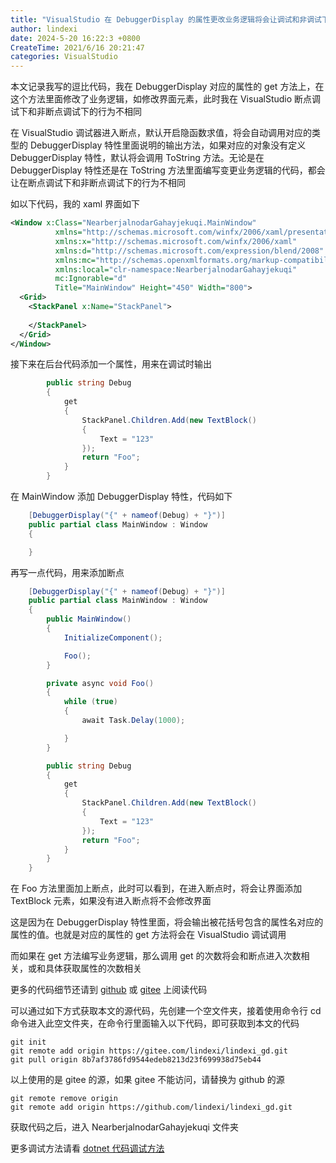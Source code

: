```yaml
---
title: "VisualStudio 在 DebuggerDisplay 的属性更改业务逻辑将会让调试和非调试下逻辑不同"
author: lindexi
date: 2024-5-20 16:22:3 +0800
CreateTime: 2021/6/16 20:21:47
categories: VisualStudio
---
```


本文记录我写的逗比代码，我在 DebuggerDisplay 对应的属性的 get 方法上，在这个方法里面修改了业务逻辑，如修改界面元素，此时我在 VisualStudio 断点调试下和非断点调试下的行为不相同

<!--more-->


<!-- CreateTime:2021/6/16 20:21:47 -->

<!-- 发布 -->

在 VisualStudio 调试器进入断点，默认开启隐函数求值，将会自动调用对应的类型的 DebuggerDisplay 特性里面说明的输出方法，如果对应的对象没有定义 DebuggerDisplay 特性，默认将会调用 ToString 方法。无论是在 DebuggerDisplay 特性还是在 ToString 方法里面编写变更业务逻辑的代码，都会让在断点调试下和非断点调试下的行为不相同

如以下代码，我的 xaml 界面如下

```xml
<Window x:Class="NearberjalnodarGahayjekuqi.MainWindow"
          xmlns="http://schemas.microsoft.com/winfx/2006/xaml/presentation"
          xmlns:x="http://schemas.microsoft.com/winfx/2006/xaml"
          xmlns:d="http://schemas.microsoft.com/expression/blend/2008"
          xmlns:mc="http://schemas.openxmlformats.org/markup-compatibility/2006"
          xmlns:local="clr-namespace:NearberjalnodarGahayjekuqi"
          mc:Ignorable="d"
          Title="MainWindow" Height="450" Width="800">
  <Grid>
    <StackPanel x:Name="StackPanel">
    
    </StackPanel>
  </Grid>
</Window>
```

接下来在后台代码添加一个属性，用来在调试时输出

```csharp
        public string Debug
        {
            get
            {
                StackPanel.Children.Add(new TextBlock()
                {
                    Text = "123"
                });
                return "Foo";
            }
        }
```

在 MainWindow 添加 DebuggerDisplay 特性，代码如下

```csharp
    [DebuggerDisplay("{" + nameof(Debug) + "}")]
    public partial class MainWindow : Window
    {

    }
```

再写一点代码，用来添加断点

```csharp
    [DebuggerDisplay("{" + nameof(Debug) + "}")]
    public partial class MainWindow : Window
    {
        public MainWindow()
        {
            InitializeComponent();

            Foo();
        }

        private async void Foo()
        {
            while (true)
            {
                await Task.Delay(1000);

            }
        }

        public string Debug
        {
            get
            {
                StackPanel.Children.Add(new TextBlock()
                {
                    Text = "123"
                });
                return "Foo";
            }
        }
    }
```

在 Foo 方法里面加上断点，此时可以看到，在进入断点时，将会让界面添加 TextBlock 元素，如果没有进入断点将不会修改界面

这是因为在 DebuggerDisplay 特性里面，将会输出被花括号包含的属性名对应的属性的值。也就是对应的属性的 get 方法将会在 VisualStudio 调试调用

而如果在 get 方法编写业务逻辑，那么调用 get 的次数将会和断点进入次数相关，或和具体获取属性的次数相关


更多的代码细节还请到 [github](https://github.com/lindexi/lindexi_gd/tree/8b7af3786fd9544edeb8213d23f699938d75eb44/NearberjalnodarGahayjekuqi) 或 [gitee](https://gitee.com/lindexi/lindexi_gd/tree/8b7af3786fd9544edeb8213d23f699938d75eb44/NearberjalnodarGahayjekuqi) 上阅读代码

可以通过如下方式获取本文的源代码，先创建一个空文件夹，接着使用命令行 cd 命令进入此空文件夹，在命令行里面输入以下代码，即可获取到本文的代码

```
git init
git remote add origin https://gitee.com/lindexi/lindexi_gd.git
git pull origin 8b7af3786fd9544edeb8213d23f699938d75eb44
```

以上使用的是 gitee 的源，如果 gitee 不能访问，请替换为 github 的源

```
git remote remove origin
git remote add origin https://github.com/lindexi/lindexi_gd.git
```

获取代码之后，进入 NearberjalnodarGahayjekuqi 文件夹

更多调试方法请看 [dotnet 代码调试方法](https://blog.lindexi.com/post/dotnet-%E4%BB%A3%E7%A0%81%E8%B0%83%E8%AF%95%E6%96%B9%E6%B3%95.html)

